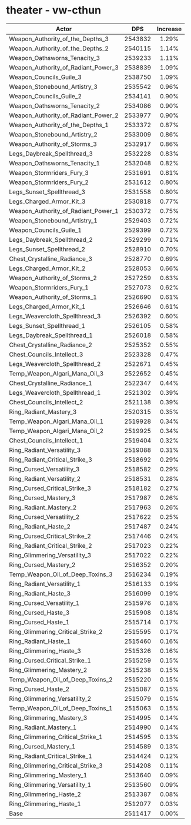 # theater - vw-cthun
| Actor | DPS | Increase |
|---|:---:|:---:|
|Weapon_Authority_of_the_Depths_3|2543832|1.29%|
|Weapon_Authority_of_the_Depths_2|2540115|1.14%|
|Weapon_Oathsworns_Tenacity_3|2539233|1.11%|
|Weapon_Authority_of_Radiant_Power_3|2538839|1.09%|
|Weapon_Councils_Guile_3|2538750|1.09%|
|Weapon_Stonebound_Artistry_3|2535542|0.96%|
|Weapon_Councils_Guile_2|2534141|0.90%|
|Weapon_Oathsworns_Tenacity_2|2534086|0.90%|
|Weapon_Authority_of_Radiant_Power_2|2533977|0.90%|
|Weapon_Authority_of_the_Depths_1|2533372|0.87%|
|Weapon_Stonebound_Artistry_2|2533009|0.86%|
|Weapon_Authority_of_Storms_3|2532917|0.86%|
|Legs_Daybreak_Spellthread_3|2532228|0.83%|
|Weapon_Oathsworns_Tenacity_1|2532048|0.82%|
|Weapon_Stormriders_Fury_3|2531691|0.81%|
|Weapon_Stormriders_Fury_2|2531612|0.80%|
|Legs_Sunset_Spellthread_3|2531558|0.80%|
|Legs_Charged_Armor_Kit_3|2530818|0.77%|
|Weapon_Authority_of_Radiant_Power_1|2530372|0.75%|
|Weapon_Stonebound_Artistry_1|2529403|0.72%|
|Weapon_Councils_Guile_1|2529399|0.72%|
|Legs_Daybreak_Spellthread_2|2529299|0.71%|
|Legs_Sunset_Spellthread_2|2528910|0.70%|
|Chest_Crystalline_Radiance_3|2528770|0.69%|
|Legs_Charged_Armor_Kit_2|2528053|0.66%|
|Weapon_Authority_of_Storms_2|2527259|0.63%|
|Weapon_Stormriders_Fury_1|2527073|0.62%|
|Weapon_Authority_of_Storms_1|2526690|0.61%|
|Legs_Charged_Armor_Kit_1|2526646|0.61%|
|Legs_Weavercloth_Spellthread_3|2526392|0.60%|
|Legs_Sunset_Spellthread_1|2526105|0.58%|
|Legs_Daybreak_Spellthread_1|2526018|0.58%|
|Chest_Crystalline_Radiance_2|2525352|0.55%|
|Chest_Councils_Intellect_3|2523328|0.47%|
|Legs_Weavercloth_Spellthread_2|2522671|0.45%|
|Temp_Weapon_Algari_Mana_Oil_3|2522652|0.45%|
|Chest_Crystalline_Radiance_1|2522347|0.44%|
|Legs_Weavercloth_Spellthread_1|2521302|0.39%|
|Chest_Councils_Intellect_2|2521138|0.39%|
|Ring_Radiant_Mastery_3|2520315|0.35%|
|Temp_Weapon_Algari_Mana_Oil_1|2519928|0.34%|
|Temp_Weapon_Algari_Mana_Oil_2|2519925|0.34%|
|Chest_Councils_Intellect_1|2519404|0.32%|
|Ring_Radiant_Versatility_3|2519088|0.31%|
|Ring_Radiant_Critical_Strike_3|2518692|0.29%|
|Ring_Cursed_Versatility_3|2518582|0.29%|
|Ring_Radiant_Versatility_2|2518531|0.28%|
|Ring_Cursed_Critical_Strike_3|2518182|0.27%|
|Ring_Cursed_Mastery_3|2517987|0.26%|
|Ring_Radiant_Mastery_2|2517963|0.26%|
|Ring_Cursed_Versatility_2|2517622|0.25%|
|Ring_Radiant_Haste_2|2517487|0.24%|
|Ring_Cursed_Critical_Strike_2|2517446|0.24%|
|Ring_Radiant_Critical_Strike_2|2517023|0.22%|
|Ring_Glimmering_Versatility_3|2517022|0.22%|
|Ring_Cursed_Mastery_2|2516352|0.20%|
|Temp_Weapon_Oil_of_Deep_Toxins_3|2516234|0.19%|
|Ring_Radiant_Versatility_1|2516133|0.19%|
|Ring_Radiant_Haste_3|2516099|0.19%|
|Ring_Cursed_Versatility_1|2515976|0.18%|
|Ring_Cursed_Haste_3|2515908|0.18%|
|Ring_Cursed_Haste_1|2515714|0.17%|
|Ring_Glimmering_Critical_Strike_2|2515595|0.17%|
|Ring_Radiant_Haste_1|2515460|0.16%|
|Ring_Glimmering_Haste_3|2515326|0.16%|
|Ring_Cursed_Critical_Strike_1|2515259|0.15%|
|Ring_Glimmering_Mastery_2|2515238|0.15%|
|Temp_Weapon_Oil_of_Deep_Toxins_2|2515220|0.15%|
|Ring_Cursed_Haste_2|2515087|0.15%|
|Ring_Glimmering_Versatility_2|2515079|0.15%|
|Temp_Weapon_Oil_of_Deep_Toxins_1|2515063|0.15%|
|Ring_Glimmering_Mastery_3|2514995|0.14%|
|Ring_Radiant_Mastery_1|2514990|0.14%|
|Ring_Glimmering_Critical_Strike_1|2514595|0.13%|
|Ring_Cursed_Mastery_1|2514589|0.13%|
|Ring_Radiant_Critical_Strike_1|2514424|0.12%|
|Ring_Glimmering_Critical_Strike_3|2514208|0.11%|
|Ring_Glimmering_Mastery_1|2513640|0.09%|
|Ring_Glimmering_Versatility_1|2513560|0.09%|
|Ring_Glimmering_Haste_2|2513387|0.08%|
|Ring_Glimmering_Haste_1|2512077|0.03%|
|Base|2511417|0.00%|
